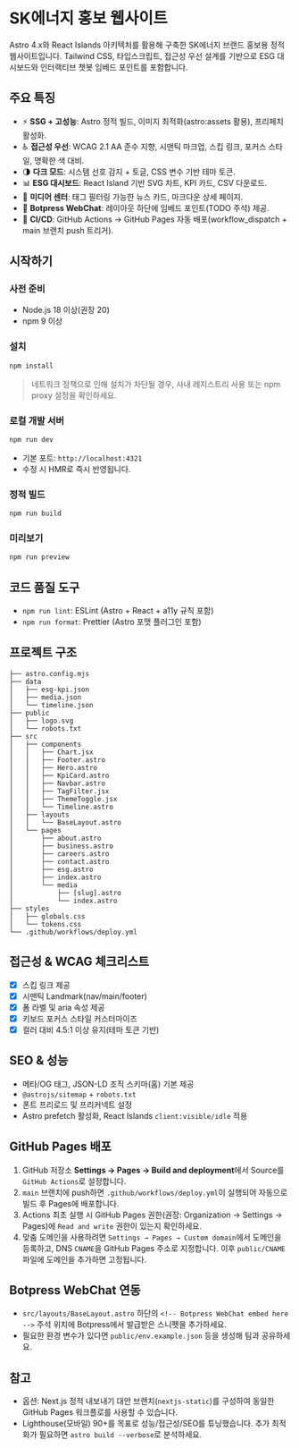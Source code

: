 # SK에너지 홍보 웹사이트

Astro 4.x와 React Islands 아키텍처를 활용해 구축한 SK에너지 브랜드 홍보용 정적 웹사이트입니다. Tailwind CSS, 타입스크립트, 접근성 우선 설계를 기반으로 ESG 대시보드와 인터랙티브 챗봇 임베드 포인트를 포함합니다.

## 주요 특징

- ⚡ **SSG + 고성능**: Astro 정적 빌드, 이미지 최적화(astro:assets 활용), 프리페치 활성화.
- ♿ **접근성 우선**: WCAG 2.1 AA 준수 지향, 시맨틱 마크업, 스킵 링크, 포커스 스타일, 명확한 색 대비.
- 🌗 **다크 모드**: 시스템 선호 감지 + 토글, CSS 변수 기반 테마 토큰.
- 📊 **ESG 대시보드**: React Island 기반 SVG 차트, KPI 카드, CSV 다운로드.
- 📰 **미디어 센터**: 태그 필터링 가능한 뉴스 카드, 마크다운 상세 페이지.
- 🤖 **Botpress WebChat**: 레이아웃 하단에 임베드 포인트(TODO 주석) 제공.
- 🚀 **CI/CD**: GitHub Actions → GitHub Pages 자동 배포(workflow_dispatch + main 브랜치 push 트리거).

## 시작하기

### 사전 준비

- Node.js 18 이상(권장 20)
- npm 9 이상

### 설치

```bash
npm install
```

> 네트워크 정책으로 인해 설치가 차단될 경우, 사내 레지스트리 사용 또는 npm proxy 설정을 확인하세요.

### 로컬 개발 서버

```bash
npm run dev
```

- 기본 포트: `http://localhost:4321`
- 수정 시 HMR로 즉시 반영됩니다.

### 정적 빌드

```bash
npm run build
```

### 미리보기

```bash
npm run preview
```

## 코드 품질 도구

- `npm run lint`: ESLint (Astro + React + a11y 규칙 포함)
- `npm run format`: Prettier (Astro 포맷 플러그인 포함)

## 프로젝트 구조

```
├── astro.config.mjs
├── data
│   ├── esg-kpi.json
│   ├── media.json
│   └── timeline.json
├── public
│   ├── logo.svg
│   └── robots.txt
├── src
│   ├── components
│   │   ├── Chart.jsx
│   │   ├── Footer.astro
│   │   ├── Hero.astro
│   │   ├── KpiCard.astro
│   │   ├── Navbar.astro
│   │   ├── TagFilter.jsx
│   │   ├── ThemeToggle.jsx
│   │   └── Timeline.astro
│   ├── layouts
│   │   └── BaseLayout.astro
│   └── pages
│       ├── about.astro
│       ├── business.astro
│       ├── careers.astro
│       ├── contact.astro
│       ├── esg.astro
│       ├── index.astro
│       └── media
│           ├── [slug].astro
│           └── index.astro
├── styles
│   ├── globals.css
│   └── tokens.css
└── .github/workflows/deploy.yml
```

## 접근성 & WCAG 체크리스트

- [x] 스킵 링크 제공
- [x] 시맨틱 Landmark(nav/main/footer)
- [x] 폼 라벨 및 aria 속성 제공
- [x] 키보드 포커스 스타일 커스터마이즈
- [x] 컬러 대비 4.5:1 이상 유지(테마 토큰 기반)

## SEO & 성능

- 메타/OG 태그, JSON-LD 조직 스키마(홈) 기본 제공
- `@astrojs/sitemap` + `robots.txt`
- 폰트 프리로드 및 프리커넥트 설정
- Astro prefetch 활성화, React Islands `client:visible/idle` 적용

## GitHub Pages 배포

1. GitHub 저장소 **Settings → Pages → Build and deployment**에서 Source를 `GitHub Actions`로 설정합니다.
2. `main` 브랜치에 push하면 `.github/workflows/deploy.yml`이 실행되어 자동으로 빌드 후 Pages에 배포합니다.
3. Actions 최초 실행 시 GitHub Pages 권한(권장: Organization → Settings → Pages)에 `Read and write` 권한이 있는지 확인하세요.
4. 맞춤 도메인을 사용하려면 `Settings → Pages → Custom domain`에서 도메인을 등록하고, DNS `CNAME`을 GitHub Pages 주소로 지정합니다. 이후 `public/CNAME` 파일에 도메인을 추가하면 고정됩니다.

## Botpress WebChat 연동

- `src/layouts/BaseLayout.astro` 하단의 `<!-- Botpress WebChat embed here -->` 주석 위치에 Botpress에서 발급받은 스니펫을 추가하세요.
- 필요한 환경 변수가 있다면 `public/env.example.json` 등을 생성해 팀과 공유하세요.

## 참고

- 옵션: Next.js 정적 내보내기 대안 브랜치(`nextjs-static`)를 구성하여 동일한 GitHub Pages 워크플로를 사용할 수 있습니다.
- Lighthouse(모바일) 90+를 목표로 성능/접근성/SEO를 튜닝했습니다. 추가 최적화가 필요하면 `astro build --verbose`로 분석하세요.
